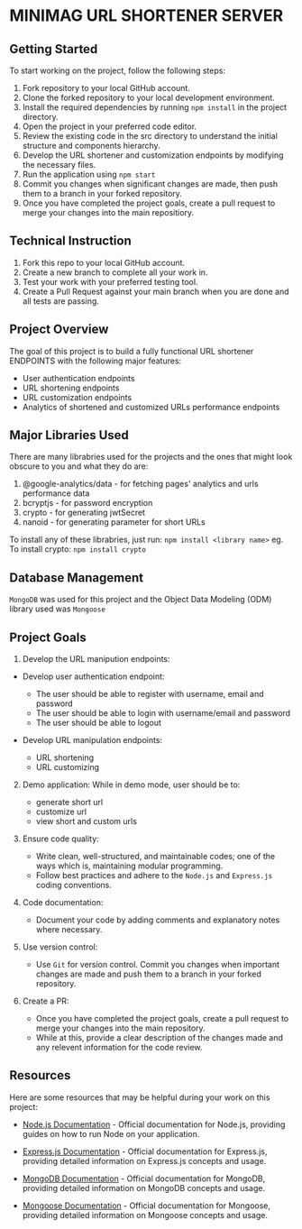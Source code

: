 # MINIMAG URL SHORTENER SERVER

## Getting Started

To start working on the project, follow the following steps:

1. Fork repository to your local GitHub account.
2. Clone the forked repository to your local development environment.
3. Install the required dependencies by running `npm install` in the project directory.
4. Open the project in your preferred code editor.
5. Review the existing code in the src directory to understand the initial structure and components hierarchy.
6. Develop the URL shortener and customization endpoints by modifying the necessary files.
7. Run the application using `npm start`
8. Commit you changes when significant changes are made, then push them to a branch in your forked repository.
9. Once you have completed the project goals, create a pull request to merge your changes into the main repositiory.

## Technical Instruction

1. Fork this repo to your local GitHub account.
2. Create a new branch to complete all your work in.
3. Test your work with your preferred testing tool.
4. Create a Pull Request against your main branch when you are done and all tests are passing.

## Project Overview

The goal of this project is to build a fully functional URL shortener ENDPOINTS with the following major features:

- User authentication endpoints
- URL shortening endpoints
- URL customization endpoints
- Analytics of shortened and customized URLs performance endpoints

## Major Libraries Used

There are many librabries used for the projects and the ones that might look obscure to you and what they do are:

1. @google-analytics/data - for fetching pages' analytics and urls performance data
2. bcryptjs - for password encryption
3. crypto - for generating jwtSecret
4. nanoid - for generating parameter for short URLs

To install any of these librabries, just run: `npm install <library name>` eg. To install crypto: `npm install crypto`

## Database Management

`MongoDB` was used for this project and the Object Data Modeling (ODM) library used was `Mongoose`

## Project Goals

1. Develop the URL manipution endpoints:

- Develop user authentication endpoint:
  - The user should be able to register with username, email and password
  - The user should be able to login with username/email and password
  - The user should be able to logout
- Develop URL manipulation endpoints:

  - URL shortening
  - URL customizing

2. Demo application: While in demo mode, user should be to:

   - generate short url
   - customize url
   - view short and custom urls

3. Ensure code quality:

   - Write clean, well-structured, and maintainable codes; one of the ways which is, maintaining modular programming.
   - Follow best practices and adhere to the `Node.js` and `Express.js` coding conventions.

4. Code documentation:

   - Document your code by adding comments and explanatory notes where necessary.

5. Use version control:

   - Use `Git` for version control. Commit you changes when important changes are made and push them to a branch in your forked repository.

6. Create a PR:
   - Once you have completed the project goals, create a pull request to merge your changes into the main repository.
   - While at this, provide a clear description of the changes made and any relevent information for the code review.

## Resources

Here are some resources that may be helpful during your work on this project:

- [Node.js Documentation](https://nodejs.org/docs/latest/api/) - Official documentation for Node.js, providing guides on how to run Node on your application.

- [Express.js Documentation](https://expressjs.com/) - Official documentation for Express.js, providing detailed information on Express.js concepts and usage.

- [MongoDB Documentation](https://www.mongodb.com/docs/) - Official documentation for MongoDB, providing detailed information on MongoDB concepts and usage.

- [Mongoose Documentation](https://mongoosejs.com/docs/) - Official documentation for Mongoose, providing detailed information on Mongoose concepts and usage.

